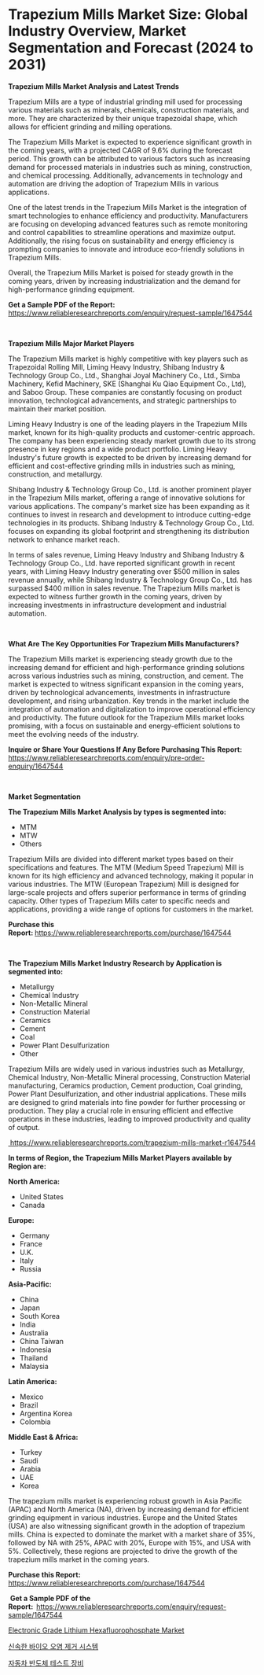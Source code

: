 <p><h1>Trapezium Mills Market Size: Global Industry Overview, Market Segmentation and Forecast (2024 to 2031)</h1></p><p><strong>Trapezium Mills Market Analysis and Latest Trends</strong></p>
<p><p>Trapezium Mills are a type of industrial grinding mill used for processing various materials such as minerals, chemicals, construction materials, and more. They are characterized by their unique trapezoidal shape, which allows for efficient grinding and milling operations.</p><p>The Trapezium Mills Market is expected to experience significant growth in the coming years, with a projected CAGR of 9.6% during the forecast period. This growth can be attributed to various factors such as increasing demand for processed materials in industries such as mining, construction, and chemical processing. Additionally, advancements in technology and automation are driving the adoption of Trapezium Mills in various applications.</p><p>One of the latest trends in the Trapezium Mills Market is the integration of smart technologies to enhance efficiency and productivity. Manufacturers are focusing on developing advanced features such as remote monitoring and control capabilities to streamline operations and maximize output. Additionally, the rising focus on sustainability and energy efficiency is prompting companies to innovate and introduce eco-friendly solutions in Trapezium Mills.</p><p>Overall, the Trapezium Mills Market is poised for steady growth in the coming years, driven by increasing industrialization and the demand for high-performance grinding equipment.</p></p>
<p><strong>Get a Sample PDF of the Report:&nbsp;</strong> <a href="https://www.reliableresearchreports.com/enquiry/request-sample/1647544">https://www.reliableresearchreports.com/enquiry/request-sample/1647544</a></p>
<p>&nbsp;</p>
<p><strong>Trapezium Mills Major Market Players</strong></p>
<p><p>The Trapezium Mills market is highly competitive with key players such as Trapezoidal Rolling Mill, Liming Heavy Industry, Shibang Industry & Technology Group Co., Ltd., Shanghai Joyal Machinery Co., Ltd., Simba Machinery, Kefid Machinery, SKE (Shanghai Ku Qiao Equipment Co., Ltd), and Saboo Group. These companies are constantly focusing on product innovation, technological advancements, and strategic partnerships to maintain their market position.</p><p>Liming Heavy Industry is one of the leading players in the Trapezium Mills market, known for its high-quality products and customer-centric approach. The company has been experiencing steady market growth due to its strong presence in key regions and a wide product portfolio. Liming Heavy Industry's future growth is expected to be driven by increasing demand for efficient and cost-effective grinding mills in industries such as mining, construction, and metallurgy.</p><p>Shibang Industry & Technology Group Co., Ltd. is another prominent player in the Trapezium Mills market, offering a range of innovative solutions for various applications. The company's market size has been expanding as it continues to invest in research and development to introduce cutting-edge technologies in its products. Shibang Industry & Technology Group Co., Ltd. focuses on expanding its global footprint and strengthening its distribution network to enhance market reach.</p><p>In terms of sales revenue, Liming Heavy Industry and Shibang Industry & Technology Group Co., Ltd. have reported significant growth in recent years, with Liming Heavy Industry generating over $500 million in sales revenue annually, while Shibang Industry & Technology Group Co., Ltd. has surpassed $400 million in sales revenue. The Trapezium Mills market is expected to witness further growth in the coming years, driven by increasing investments in infrastructure development and industrial automation.</p></p>
<p>&nbsp;</p>
<p><strong>What Are The Key Opportunities For Trapezium Mills Manufacturers?</strong></p>
<p><p>The Trapezium Mills market is experiencing steady growth due to the increasing demand for efficient and high-performance grinding solutions across various industries such as mining, construction, and cement. The market is expected to witness significant expansion in the coming years, driven by technological advancements, investments in infrastructure development, and rising urbanization. Key trends in the market include the integration of automation and digitalization to improve operational efficiency and productivity. The future outlook for the Trapezium Mills market looks promising, with a focus on sustainable and energy-efficient solutions to meet the evolving needs of the industry.</p></p>
<p><strong>Inquire or Share Your Questions If Any Before Purchasing This Report:</strong> <a href="https://www.reliableresearchreports.com/enquiry/pre-order-enquiry/1647544">https://www.reliableresearchreports.com/enquiry/pre-order-enquiry/1647544</a></p>
<p>&nbsp;</p>
<p><strong>Market Segmentation</strong></p>
<p><strong>The Trapezium Mills Market Analysis by types is segmented into:</strong></p>
<p><ul><li>MTM</li><li>MTW</li><li>Others</li></ul></p>
<p><p>Trapezium Mills are divided into different market types based on their specifications and features. The MTM (Medium Speed Trapezium) Mill is known for its high efficiency and advanced technology, making it popular in various industries. The MTW (European Trapezium) Mill is designed for large-scale projects and offers superior performance in terms of grinding capacity. Other types of Trapezium Mills cater to specific needs and applications, providing a wide range of options for customers in the market.</p></p>
<p><strong>Purchase this Report:&nbsp;</strong><a href="https://www.reliableresearchreports.com/purchase/1647544">https://www.reliableresearchreports.com/purchase/1647544</a></p>
<p>&nbsp;</p>
<p><strong>The Trapezium Mills Market Industry Research by Application is segmented into:</strong></p>
<p><ul><li>Metallurgy</li><li>Chemical Industry</li><li>Non-Metallic Mineral</li><li>Construction Material</li><li>Ceramics</li><li>Cement</li><li>Coal</li><li>Power Plant Desulfurization</li><li>Other</li></ul></p>
<p><p>Trapezium Mills are widely used in various industries such as Metallurgy, Chemical Industry, Non-Metallic Mineral processing, Construction Material manufacturing, Ceramics production, Cement production, Coal grinding, Power Plant Desulfurization, and other industrial applications. These mills are designed to grind materials into fine powder for further processing or production. They play a crucial role in ensuring efficient and effective operations in these industries, leading to improved productivity and quality of output.</p></p>
<p><a href="https://www.reliableresearchreports.com/trapezium-mills-market-r1647544">&nbsp;https://www.reliableresearchreports.com/trapezium-mills-market-r1647544</a></p>
<p><strong>In terms of Region, the Trapezium Mills Market Players available by Region are:</strong></p>
<p>
    <p> <strong> North America: </strong>
        <ul>
            <li>United States</li>
            <li>Canada</li>
        </ul>
        </p> 
    <p> <strong> Europe: </strong>
        <ul>
            <li>Germany</li>
            <li>France</li>
            <li>U.K.</li>
            <li>Italy</li>
            <li>Russia</li>
        </ul>
        </p> 
    <p> <strong> Asia-Pacific: </strong>
        <ul>
            <li>China</li>
            <li>Japan</li>
            <li>South Korea</li>
            <li>India</li>
            <li>Australia</li>
            <li>China Taiwan</li>
            <li>Indonesia</li>
            <li>Thailand</li>
            <li>Malaysia</li>
        </ul>
        </p> 
    <p> <strong> Latin America: </strong>
        <ul>
            <li>Mexico</li>
            <li>Brazil</li>
            <li>Argentina Korea</li>
            <li>Colombia</li>
        </ul>
        </p> 
    <p> <strong> Middle East & Africa: </strong>
        <ul>
            <li>Turkey</li>
            <li>Saudi</li>
            <li>Arabia</li>
            <li>UAE</li>
            <li>Korea</li>
        </ul>
    </p>
    </p>
<p><p>The trapezium mills market is experiencing robust growth in Asia Pacific (APAC) and North America (NA), driven by increasing demand for efficient grinding equipment in various industries. Europe and the United States (USA) are also witnessing significant growth in the adoption of trapezium mills. China is expected to dominate the market with a market share of 35%, followed by NA with 25%, APAC with 20%, Europe with 15%, and USA with 5%. Collectively, these regions are projected to drive the growth of the trapezium mills market in the coming years.</p></p>
<p><strong>Purchase this Report: </strong><a href="https://www.reliableresearchreports.com/purchase/1647544">https://www.reliableresearchreports.com/purchase/1647544</a></p>
<p>&nbsp;<strong>Get a Sample PDF of the Report:&nbsp;&nbsp;</strong><a href="https://www.reliableresearchreports.com/enquiry/request-sample/1647544">https://www.reliableresearchreports.com/enquiry/request-sample/1647544</a></p>
<p><strong></strong></p>
<p><p><a href="https://view.publitas.com/reportprime-1/electronic-grade-lithium-hexafluorophosphate-market-forecasts-market-trends-and-impact-analysis-2024-2031/">Electronic Grade Lithium Hexafluorophosphate Market</a></p><p><a href="https://medium.com/@fredajerde/%EA%B8%80%EB%A1%9C%EB%B2%8C-%EB%B9%A0%EB%A5%B8-%EC%83%9D%EB%AC%BC-%EC%96%B5%EC%A0%9C-%EC%8B%9C%EC%8A%A4%ED%85%9C-%EC%8B%9C%EC%9E%A5-%EA%B7%9C%EB%AA%A8%EB%8A%94-%EC%82%B0%EC%97%85-%EC%98%88%EC%B8%A1%EC%97%90-%EB%94%B0%EB%A5%B4%EB%A9%B4-2024%EB%85%84%EB%B6%80%ED%84%B0-2031%EB%85%84%EA%B9%8C%EC%A7%80-%EC%9D%98-%EC%97%B0%ED%8F%89%EA%B7%A0-%EC%84%B1%EC%9E%A5%EB%A5%A0%EC%9D%84-%EA%B2%BD%ED%97%98%ED%95%A0-%EA%B2%83%EC%9C%BC%EB%A1%9C-%EC%98%88%EC%83%81%EB%90%A9%EB%8B%88%EB%8B%A4-a9ca2c9ab51f">신속한 바이오 오염 제거 시스템</a></p><p><a href="https://medium.com/@daishafarnaz_29657/%EA%B8%80%EB%A1%9C%EB%B2%8C-%EC%9E%90%EB%8F%99%EC%B0%A8-%EB%B0%98%EB%8F%84%EC%B2%B4-%EC%8B%9C%ED%97%98-%EC%9E%A5%EB%B9%84-%EC%8B%9C%EC%9E%A5-%EA%B7%9C%EB%AA%A8-%EB%B0%8F-%EC%A0%90%EC%9C%A0%EC%9C%A8-%EB%B6%84%EC%84%9D-%EC%A0%9C%ED%92%88-%EC%9C%A0%ED%98%95-%EC%9D%91%EC%9A%A9-%EB%B6%84%EC%95%BC-%EC%A7%80%EC%97%AD%EB%B3%84-%EC%98%88%EC%B8%A1-2024-2031-1e958de389ab">자동차 반도체 테스트 장비</a></p></p>